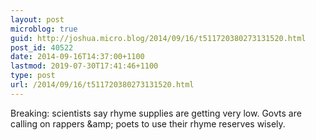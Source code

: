 ```yaml
---
layout: post
microblog: true
guid: http://joshua.micro.blog/2014/09/16/t511720380273131520.html
post_id: 40522
date: 2014-09-16T14:37:00+1100
lastmod: 2019-07-30T17:41:46+1100
type: post
url: /2014/09/16/t511720380273131520.html
---
```

Breaking: scientists say rhyme supplies are getting very low. Govts are calling on rappers &amp;amp; poets to use their rhyme reserves wisely.
